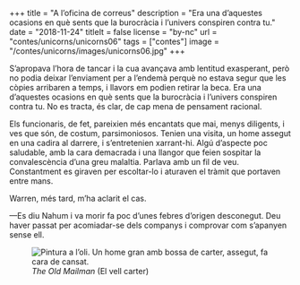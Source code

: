 +++
title = "A l’oficina de correus"
description = "Era una d’aquestes ocasions en què sents que la burocràcia i l’univers conspiren contra tu."
date = "2018-11-24"
titleIt = false
license = "by-nc"
url = "contes/unicorns/unicorns06"
tags = ["contes"]
image = "/contes/unicorns/images/unicorns06.jpg"
+++

S’apropava l’hora de tancar i la cua avançava amb lentitud exasperant, però no podia deixar l’enviament per a l’endemà perquè no estava segur que les còpies arribaren a temps, i llavors em podien retirar la beca. Era una d’aquestes ocasions en què sents que la burocràcia i l’univers conspiren contra tu. No es tracta, és clar, de cap mena de pensament racional.

Els funcionaris, de fet, pareixien més encantats que mai, menys diligents, i ves que són, de costum, parsimoniosos. Tenien una visita, un home assegut en una cadira al darrere, i s’entretenien xarrant-hi. Algú d’aspecte poc saludable, amb la cara demacrada i una llangor que feien sospitar la convalescència d’una greu malaltia. Parlava amb un fil de veu. Constantment es giraven per escoltar-lo i aturaven el tràmit que portaven entre mans.

Warren, més tard, m’ha aclarit el cas.

—Es diu Nahum i va morir fa poc d’unes febres d’origen desconegut. Deu haver passat per acomiadar-se dels companys i comprovar com s’apanyen sense ell.

<figure class="illustration"><img src="/contes/unicorns/images/unicorns06.jpg" alt="Pintura a l’oli. Un home gran amb bossa de carter, assegut, fa cara de cansat."><figcaption><em>The Old Mailman</em> (El vell carter)</figcaption></figure>


